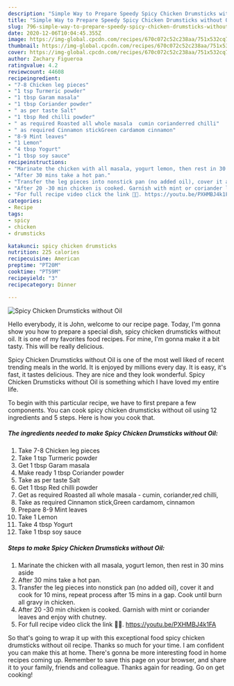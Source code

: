 ```yaml
---
description: "Simple Way to Prepare Speedy Spicy Chicken Drumsticks without Oil"
title: "Simple Way to Prepare Speedy Spicy Chicken Drumsticks without Oil"
slug: 796-simple-way-to-prepare-speedy-spicy-chicken-drumsticks-without-oil
date: 2020-12-06T10:04:45.355Z
image: https://img-global.cpcdn.com/recipes/670c072c52c238aa/751x532cq70/spicy-chicken-drumsticks-without-oil-recipe-main-photo.jpg
thumbnail: https://img-global.cpcdn.com/recipes/670c072c52c238aa/751x532cq70/spicy-chicken-drumsticks-without-oil-recipe-main-photo.jpg
cover: https://img-global.cpcdn.com/recipes/670c072c52c238aa/751x532cq70/spicy-chicken-drumsticks-without-oil-recipe-main-photo.jpg
author: Zachary Figueroa
ratingvalue: 4.2
reviewcount: 44608
recipeingredient:
- "7-8 Chicken leg pieces"
- "1 tsp Turmeric powder"
- "1 tbsp Garam masala"
- "1 tbsp Coriander powder"
- " as per taste Salt"
- "1 tbsp Red chilli powder"
- " as required Roasted all whole masala  cumin corianderred chilli"
- " as required Cinnamon stickGreen cardamom cinnamon"
- "8-9 Mint leaves"
- "1 Lemon"
- "4 tbsp Yogurt"
- "1 tbsp soy sauce"
recipeinstructions:
- "Marinate the chicken with all masala, yogurt lemon, then rest in 30 mins aside"
- "After 30 mins take a hot pan."
- "Transfer the leg pieces into nonstick pan (no added oil), cover it and cook for 10 mins, repeat process after 15 mins in a gap. Cook until burn all gravy in chicken."
- "After 20 -30 min chicken is cooked. Garnish with mint or coriander leaves and enjoy with chutney."
- "For full recipe video click the link 💙🌿. https://youtu.be/PXHMBJ4k1FA"
categories:
- Recipe
tags:
- spicy
- chicken
- drumsticks

katakunci: spicy chicken drumsticks 
nutrition: 225 calories
recipecuisine: American
preptime: "PT20M"
cooktime: "PT59M"
recipeyield: "3"
recipecategory: Dinner

---
```



![Spicy Chicken Drumsticks without Oil](https://img-global.cpcdn.com/recipes/670c072c52c238aa/751x532cq70/spicy-chicken-drumsticks-without-oil-recipe-main-photo.jpg)

Hello everybody, it is John, welcome to our recipe page. Today, I'm gonna show you how to prepare a special dish, spicy chicken drumsticks without oil. It is one of my favorites food recipes. For mine, I'm gonna make it a bit tasty. This will be really delicious.

Spicy Chicken Drumsticks without Oil is one of the most well liked of recent trending meals in the world. It is enjoyed by millions every day. It is easy, it's fast, it tastes delicious. They are nice and they look wonderful. Spicy Chicken Drumsticks without Oil is something which I have loved my entire life.




To begin with this particular recipe, we have to first prepare a few components. You can cook spicy chicken drumsticks without oil using 12 ingredients and 5 steps. Here is how you cook that.

<!--inarticleads1-->

##### The ingredients needed to make Spicy Chicken Drumsticks without Oil:

1. Take 7-8 Chicken leg pieces
1. Take 1 tsp Turmeric powder
1. Get 1 tbsp Garam masala
1. Make ready 1 tbsp Coriander powder
1. Take  as per taste Salt
1. Get 1 tbsp Red chilli powder
1. Get  as required Roasted all whole masala - cumin, coriander,red chilli,
1. Take  as required Cinnamon stick,Green cardamom, cinnamon
1. Prepare 8-9 Mint leaves
1. Take 1 Lemon
1. Take 4 tbsp Yogurt
1. Take 1 tbsp soy sauce




<!--inarticleads2-->

##### Steps to make Spicy Chicken Drumsticks without Oil:

1. Marinate the chicken with all masala, yogurt lemon, then rest in 30 mins aside
1. After 30 mins take a hot pan.
1. Transfer the leg pieces into nonstick pan (no added oil), cover it and cook for 10 mins, repeat process after 15 mins in a gap. Cook until burn all gravy in chicken.
1. After 20 -30 min chicken is cooked. Garnish with mint or coriander leaves and enjoy with chutney.
1. For full recipe video click the link 💙🌿. https://youtu.be/PXHMBJ4k1FA




So that's going to wrap it up with this exceptional food spicy chicken drumsticks without oil recipe. Thanks so much for your time. I am confident you can make this at home. There's gonna be more interesting food in home recipes coming up. Remember to save this page on your browser, and share it to your family, friends and colleague. Thanks again for reading. Go on get cooking!
